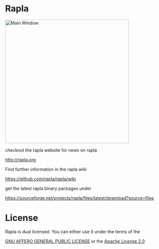 # Rapla

<img src="https://www.karlsruhe.dhbw.de/fileadmin/user_upload/images/content/Einrichtungen/IT.Service-Center/r2_main-week-view.JPG" height="400" alt="Main Window" />

checkout the rapla website for news on rapla 

http://rapla.org

Find further information in the rapla wiki

https://github.com/rapla/rapla/wiki

get the latest rapla binary packages under

https://sourceforge.net/projects/rapla/files/latest/download?source=files

# License

Rapla is dual licensed. You can either use it under the terms of the 

[GNU AFFERO GENERAL PUBLIC LICENSE](LICENSE_GPL3) or the [Apache License 2.0](LICENSE_APACHE2)
